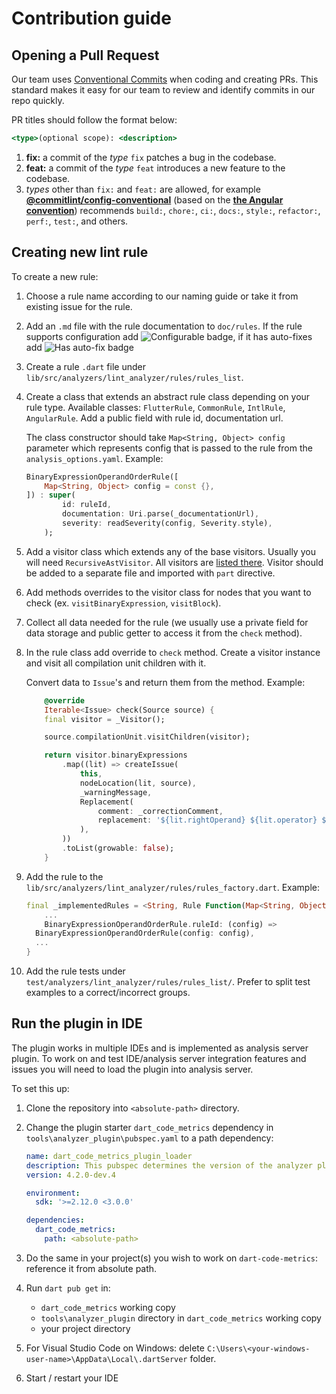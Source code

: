 # Contribution guide

## Opening a Pull Request

Our team uses [Conventional Commits](https://www.conventionalcommits.org/en/v1.0.0/) when coding and creating PRs. This standard makes it easy for our team to review and identify commits in our repo quickly.

PR titles should follow the format below:

```jsx
<type>(optional scope): <description>
```

1. **fix:** a commit of the *type* `fix` patches a bug in the codebase.
2. **feat:** a commit of the *type* `feat` introduces a new feature to the codebase.
3. *types* other than `fix:` and `feat:` are allowed, for example **[@commitlint/config-conventional](https://github.com/conventional-changelog/commitlint/tree/master/%40commitlint/config-conventional)** (based on the **[the Angular convention](https://github.com/angular/angular/blob/22b96b9/CONTRIBUTING.md#-commit-message-guidelines)**) recommends `build:`, `chore:`, `ci:`, `docs:`, `style:`, `refactor:`, `perf:`, `test:`, and others.

## Creating new lint rule

To create a new rule:

1. Choose a rule name according to our naming guide or take it from existing issue for the rule.
2. Add an `.md` file with the rule documentation to `doc/rules`. If the rule supports configuration add ![Configurable](https://img.shields.io/badge/-configurable-informational) badge, if it has auto-fixes add ![Has auto-fix](https://img.shields.io/badge/-has%20auto--fix-success) badge
3. Create a rule `.dart` file under `lib/src/analyzers/lint_analyzer/rules/rules_list`.
4. Create a class that extends an abstract rule class depending on your rule type. Available classes: `FlutterRule`, `CommonRule`, `IntlRule`, `AngularRule`. Add a public field with rule id, documentation url.

    The class constructor should take `Map<String, Object> config` parameter which represents config that is passed to the rule from the `analysis_options.yaml`. Example:

    ```dart
    BinaryExpressionOperandOrderRule([
        Map<String, Object> config = const {},
    ]) : super(
            id: ruleId,
            documentation: Uri.parse(_documentationUrl),
            severity: readSeverity(config, Severity.style),
        );
    ```

5. Add a visitor class which extends any of the base visitors. Usually you will need `RecursiveAstVisitor`. All visitors are [listed there](https://github.com/dart-lang/sdk/blob/master/pkg/analyzer/lib/dart/ast/visitor.dart). Visitor should be added to a separate file and imported with `part` directive.
6. Add methods overrides to the visitor class for nodes that you want to check (ex. `visitBinaryExpression`, `visitBlock`).
7. Collect all data needed for the rule (we usually use a private field for data storage and public getter to access it from the `check` method).
8. In the rule class add override to `check` method. Create a visitor instance and visit all compilation unit children with it.

    Convert data to `Issue`'s and return them from the method. Example:

    ```dart
        @override
        Iterable<Issue> check(Source source) {
        final visitor = _Visitor();

        source.compilationUnit.visitChildren(visitor);

        return visitor.binaryExpressions
            .map((lit) => createIssue(
                this,
                nodeLocation(lit, source),
                _warningMessage,
                Replacement(
                    comment: _correctionComment,
                    replacement: '${lit.rightOperand} ${lit.operator} ${lit.leftOperand}',
                ),
            ))
            .toList(growable: false);
        }
    ```

9. Add the rule to the `lib/src/analyzers/lint_analyzer/rules/rules_factory.dart`. Example:

    ```dart
    final _implementedRules = <String, Rule Function(Map<String, Object>)>{
        ...
        BinaryExpressionOperandOrderRule.ruleId: (config) =>
      BinaryExpressionOperandOrderRule(config: config),
      ...
    }
    ```

10. Add the rule tests under `test/analyzers/lint_analyzer/rules/rules_list/`. Prefer to split test examples to a correct/incorrect groups.

## Run the plugin in IDE

The plugin works in multiple IDEs and is implemented as analysis server plugin. To work on and test IDE/analysis server integration features and issues you
will need to load the plugin into analysis server.

To set this up:

1. Clone the repository into `<absolute-path>` directory.
2. Change the plugin starter `dart_code_metrics` dependency in `tools\analyzer_plugin\pubspec.yaml` to a path dependency:

    ```yaml
    name: dart_code_metrics_plugin_loader
    description: This pubspec determines the version of the analyzer plugin to load.
    version: 4.2.0-dev.4

    environment:
      sdk: '>=2.12.0 <3.0.0'

    dependencies:
      dart_code_metrics:
        path: <absolute-path>
    ```

3. Do the same in your project(s) you wish to work on `dart-code-metrics`: reference it from absolute path.
4. Run `dart pub get` in:
   - `dart_code_metrics` working copy
   - `tools\analyzer_plugin` directory in `dart_code_metrics` working copy
   - your project directory
5. For Visual Studio Code on Windows: delete `C:\Users\<your-windows-user-name>\AppData\Local\.dartServer` folder.
6. Start / restart your IDE
